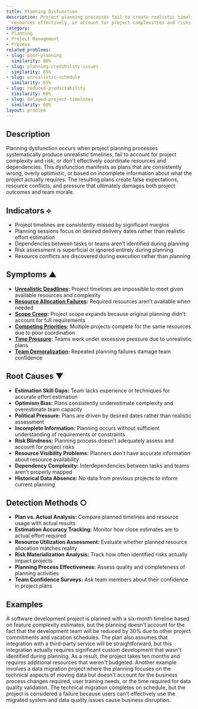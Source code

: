 ```yaml
---
title: Planning Dysfunction
description: Project planning processes fail to create realistic timelines, allocate
  resources effectively, or account for project complexities and risks.
category:
- Planning
- Project Management
- Process
related_problems:
- slug: poor-planning
  similarity: 80%
- slug: planning-credibility-issues
  similarity: 65%
- slug: unrealistic-schedule
  similarity: 65%
- slug: reduced-predictability
  similarity: 60%
- slug: delayed-project-timelines
  similarity: 60%
layout: problem
---
```


## Description

Planning dysfunction occurs when project planning processes systematically produce unrealistic timelines, fail to account for project complexity and risk, or don't effectively coordinate resources and dependencies. This dysfunction manifests as plans that are consistently wrong, overly optimistic, or based on incomplete information about what the project actually requires. The resulting plans create false expectations, resource conflicts, and pressure that ultimately damages both project outcomes and team morale.

## Indicators ⟡

- Project timelines are consistently missed by significant margins
- Planning sessions focus on desired delivery dates rather than realistic effort estimation
- Dependencies between tasks or teams aren't identified during planning
- Risk assessment is superficial or ignored entirely during planning
- Resource conflicts are discovered during execution rather than planning

## Symptoms ▲

- **[Unrealistic Deadlines](unrealistic-deadlines.md):** Project timelines are impossible to meet given available resources and complexity
- **[Resource Allocation Failures](resource-allocation-failures.md):** Required resources aren't available when needed
- **[Scope Creep](scope-creep.md):** Project scope expands because original planning didn't account for full requirements
- **[Competing Priorities](competing-priorities.md):** Multiple projects compete for the same resources due to poor coordination
- **[Time Pressure](time-pressure.md):** Teams work under excessive pressure due to unrealistic plans
- **[Team Demoralization](team-demoralization.md):** Repeated planning failures damage team confidence

## Root Causes ▼

- **Estimation Skill Gaps:** Team lacks experience or techniques for accurate effort estimation
- **Optimism Bias:** Plans consistently underestimate complexity and overestimate team capacity
- **Political Pressure:** Plans are driven by desired dates rather than realistic assessment
- **Incomplete Information:** Planning occurs without sufficient understanding of requirements or constraints
- **Risk Blindness:** Planning process doesn't adequately assess and account for project risks
- **Resource Visibility Problems:** Planners don't have accurate information about resource availability
- **Dependency Complexity:** Interdependencies between tasks and teams aren't properly mapped
- **Historical Data Absence:** No data from previous projects to inform current planning

## Detection Methods ○

- **Plan vs. Actual Analysis:** Compare planned timelines and resource usage with actual results
- **Estimation Accuracy Tracking:** Monitor how close estimates are to actual effort required
- **Resource Utilization Assessment:** Evaluate whether planned resource allocation matches reality
- **Risk Materialization Analysis:** Track how often identified risks actually impact projects
- **Planning Process Effectiveness:** Assess quality and completeness of planning activities
- **Team Confidence Surveys:** Ask team members about their confidence in project plans

## Examples

A software development project is planned with a six-month timeline based on feature complexity estimates, but the planning doesn't account for the fact that the development team will be reduced by 30% due to other project commitments and vacation schedules. The plan also assumes that integration with a third-party service will be straightforward, but this integration actually requires significant custom development that wasn't identified during planning. As a result, the project takes ten months and requires additional resources that weren't budgeted. Another example involves a data migration project where the planning focuses on the technical aspects of moving data but doesn't account for the business process changes required, user training needs, or the time required for data quality validation. The technical migration completes on schedule, but the project is considered a failure because users can't effectively use the migrated system and data quality issues cause business disruption.